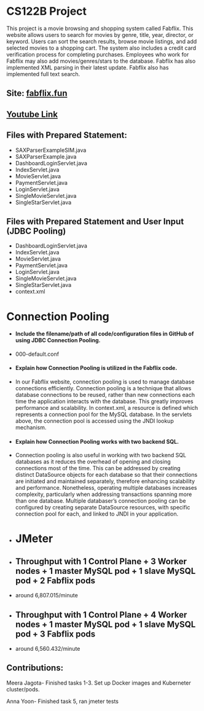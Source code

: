 # CS122B Project
This project is a movie browsing and shopping system called Fabflix. This website allows users to search for movies by genre, title, year, director, or keyword. Users can sort the search results, browse movie listings, and add selected movies to a shopping cart. The system also includes a credit card verification process for completing purchases. Employees who work for Fabflix may also add movies/genres/stars to the database. Fabflix has also implemented XML parsing in their latest update. Fabflix also has implemented full text search.

## Site: [fabflix.fun](https://fabflix.fun)

## [Youtube Link](https://youtu.be/Yi3VBtv_44I)

## Files with Prepared Statement:
- SAXParserExampleSIM.java
- SAXParserExample.java
- DashboardLoginServlet.java
- IndexServlet.java
- MovieServlet.java
- PaymentServlet.java
- LoginServlet.java
- SingleMovieServlet.java
- SingleStarServlet.java

## Files with Prepared Statement and User Input (JDBC Pooling)
- DashboardLoginServlet.java
- IndexServlet.java
- MovieServlet.java
- PaymentServlet.java
- LoginServlet.java
- SingleMovieServlet.java
- SingleStarServlet.java
- context.xml

# Connection Pooling
- #### Include the filename/path of all code/configuration files in GitHub of using JDBC Connection Pooling.
- 000-default.conf
    
- #### Explain how Connection Pooling is utilized in the Fabflix code.
- In our Fabflix website, connection pooling is used to manage database connections efficiently. Connection pooling is a technique that allows database connections to be reused, rather than new connections each time the application interacts with the database. This greatly improves performance and scalability. In context.xml, a resource is defined which represents a connection pool for the MySQL database. In the servlets above, the connection pool is accessed using the JNDI lookup mechanism.

- #### Explain how Connection Pooling works with two backend SQL.
- Connection pooling is also useful in working with two backend SQL databases as it reduces the overhead of opening and closing connections most of the time. This can be addressed by creating distinct DataSource objects for each database so that their connections are initiated and maintained separately, therefore enhancing scalability and performance. Nonetheless, operating multiple databases increases complexity, particularly when addressing transactions spanning more than one database. Multiple databaser’s connection pooling can be configured by creating separate DataSource resources, with specific connection pool for each, and linked to JNDI in your application.

- # JMeter
- ## Throughput with 1 Control Plane + 3 Worker nodes + 1 master MySQL pod + 1 slave MySQL pod + 2 Fabflix pods
- around 6,807.015/minute
- ## Throughput with 1 Control Plane + 4 Worker nodes + 1 master MySQL pod + 1 slave MySQL pod + 3 Fabflix pods
- around 6,560.432/minute



## Contributions:
Meera Jagota- Finished tasks 1-3. Set up Docker images and Kuberneter cluster/pods. 

Anna Yoon- Finished task 5, ran jmeter tests
